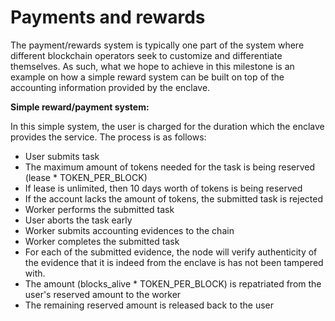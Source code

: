 # Payments and rewards

The payment/rewards system is typically one part of the system where different blockchain operators seek to customize and differentiate themselves. As such, what we hope to achieve in this milestone is an example on how a simple reward system can be built on top of the accounting information provided by the enclave.

**Simple reward/payment system:**

In this simple system, the user is charged for the duration which the enclave provides the service. The process is as follows:

* User submits task
* The maximum amount of tokens needed for the task is being reserved (lease * TOKEN\_PER\_BLOCK)
* If lease is unlimited, then 10 days worth of tokens is being reserved
* If the account lacks the amount of tokens, the submitted task is rejected
* Worker performs the submitted task
* User aborts the task early
* Worker submits accounting evidences to the chain
* Worker completes the submitted task
* For each of the submitted evidence, the node will verify authenticity of the evidence that it is indeed from the enclave is has not been tampered with.
* The amount (blocks\_alive * TOKEN\_PER\_BLOCK) is repatriated from the user's reserved amount to the worker
* The remaining reserved amount is released back to the user

